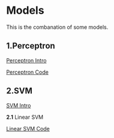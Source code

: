 # Models
This is the combanation of some models.

## 1.Perceptron

[Perceptron Intro](https://github.com/uttgeorge/Machine-Learning-Models/blob/master/Perceptron/Perceptron.md)

[Perceptron Code](https://github.com/uttgeorge/Machine-Learning-Models/blob/master/Perceptron/Perceptron.ipynb)

## 2.SVM

[SVM Intro](https://github.com/uttgeorge/Machine-Learning-Models/blob/master/SVM/SVM.md)

**2.1** Linear SVM

[Linear SVM Code](https://github.com/uttgeorge/Machine-Learning-Models/blob/master/SVM/LinearSVM.ipynb)
